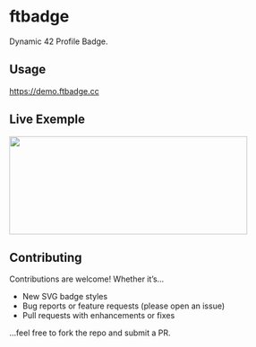 # ftbadge

Dynamic 42 Profile Badge.

## Usage

https://demo.ftbadge.cc

## Live Exemple

<a href="https://demo.ftbadge.cc"><img src="https://ftbadge.cc/profile/tguerin" width="425" height="175"></a>

## Contributing

Contributions are welcome! Whether it’s…

- New SVG badge styles
- Bug reports or feature requests (please open an issue)
- Pull requests with enhancements or fixes

…feel free to fork the repo and submit a PR.

